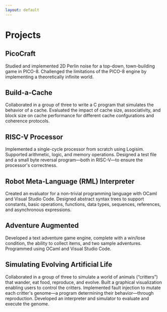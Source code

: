 ```yaml
---
layout: default
---
```


# Projects

## PicoCraft
Studied and implemented 2D Perlin noise for a top-down, town-building game in PICO-8. Challenged the limitations of the PICO-8 engine by implementing a theoretically infinite world.

## Build-a-Cache
Collaborated in a group of three to write a C program that simulates the behavior of a cache. Evaluated the impact of cache size,  associativity, and block size on cache performance for different cache confgurations and coherence protocols.

## RISC-V Processor
Implemented a single-cycle processor from scratch using Logisim. Supported arithmetic, logic, and memory operations. Designed a test file and a small byte reversal program—both in RISC-V—to ensure the processor's correctness.

## Robot Meta-Language (RML) Interpreter
Created an evaluator for a non-trivial programming language with OCaml and Visual Studio Code. Designed abstract syntax trees to support constants, basic operations, functions, data types, sequences, references, and asynchronous expressions.

## Adventure Augmented
Developed a text adventure game engine, complete with a win/lose condition, the ability to collect items, and two sample 
adventures. Programmed using OCaml and Visual Studio Code.

## Simulating Evolving Artificial Life
Collaborated in a group of three to simulate a world of animals (“critters”) that wander, eat food, reproduce, and evolve. Built a graphical visualization enabling users to control the critters. Implemented fault injection to mutate each critter's genome—a program determining their behavior—through reproduction. Developed an interpreter and simulator to evaluate and execute the genome.